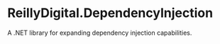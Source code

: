 # ReillyDigital.DependencyInjection

A .NET library for expanding dependency injection capabilities.
